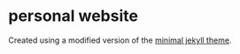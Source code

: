 # personal website

Created using a modified version of the [minimal jekyll theme](https://github.com/pages-themes/minimal).